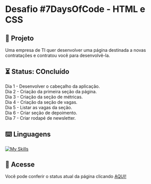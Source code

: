 # Desafio #7DaysOfCode - HTML e CSS

## 📜 Projeto
Uma empresa de TI quer desenvolver uma página destinada a novas contratações e contratou você para desenvolvê-la.

## ⏳ Status: COncluído
Dia 1 - Desenvolver o cabeçalho da aplicação.<br>
Dia 2 - Criação da primeira seção da página.<br>
Dia 3 - Criação da seção de métricas.<br>
Dia 4 - Criação da seção de vagas.<br>
Dia 5 - Listar as vagas da seção.<br>
Dia 6 - Criar seção de depoimento.<br>
Dia 7 - Criar rodapé de newsletter.

## ⌨️ Linguagens
[![My Skills](https://skillicons.dev/icons?i=html,css)](https://skillicons.dev)

## 🔗 Acesse
Você pode conferir o status atual da página clicando [AQUI!](https://desafio-html-css-7-days-of-code.vercel.app/)
